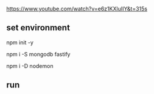 
https://www.youtube.com/watch?v=e6z1KXluIIY&t=315s

## set environment

npm init -y

npm i -S mongodb fastify 

npm i -D nodemon 

## run 
